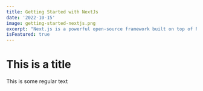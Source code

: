```yaml
---
title: Getting Started with NextJs
date: '2022-10-15'
image: getting-started-nextjs.png
excerpt: "Next.js is a powerful open-source framework built on top of React, designed to create server-side rendered React applications with ease.  ",
isFeatured: true
---
```


# This is a title

This is some regular text